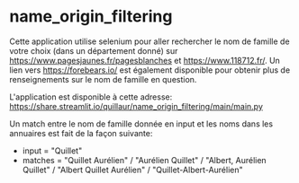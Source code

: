 # name_origin_filtering
Cette application utilise selenium pour aller rechercher le nom de famille de votre choix (dans un département donné) sur https://www.pagesjaunes.fr/pagesblanches et https://www.118712.fr/.
Un lien vers https://forebears.io/ est également disponible pour obtenir plus de renseignements sur le nom de famille en question.

L'application est disponible à cette adresse: https://share.streamlit.io/quillaur/name_origin_filtering/main/main.py

Un match entre le nom de famille donnée en input et les noms dans les annuaires est fait de la façon suivante:
- input = "Quillet" 
- matches = "Quillet Aurélien" / "Aurélien Quillet" / "Albert, Aurélien Quillet" / "Albert Quillet Aurélien" / "Quillet-Albert-Aurélien"